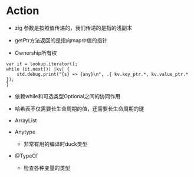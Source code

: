 # Action

- zig 参数是按照值传递的，我们传递的是指的浅副本

- getPtr方法返回的是指向map中值的指针

- Ownership所有权

```zig
var it = lookup.iterator();
while (it.next()) |kv| {
    std.debug.print("{s} => {any}\n", .{ kv.key_ptr.*, kv.value_ptr.* });
}
```

- 依赖while和可选类型Optional之间的协同作用

- 哈希表不仅需要长生命周期的值，还需要长生命周期的键

- ArrayList

- Anytype
  - 非常有用的编译时duck类型

- @TypeOf
  - 检查各种变量的类型